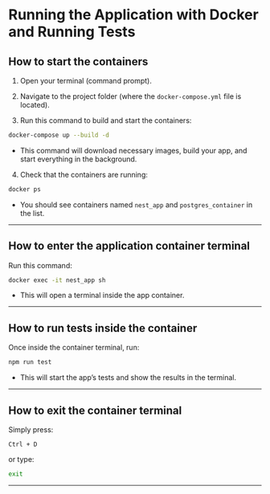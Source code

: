 # Running the Application with Docker and Running Tests

## How to start the containers

1. Open your terminal (command prompt).

2. Navigate to the project folder (where the `docker-compose.yml` file is located).

3. Run this command to build and start the containers:

```bash
docker-compose up --build -d
```

- This command will download necessary images, build your app, and start everything in the background.

4. Check that the containers are running:

```bash
docker ps
```

- You should see containers named `nest_app` and `postgres_container` in the list.

---

## How to enter the application container terminal

Run this command:

```bash
docker exec -it nest_app sh
```

- This will open a terminal inside the app container.

---

## How to run tests inside the container

Once inside the container terminal, run:

```bash
npm run test
```

- This will start the app’s tests and show the results in the terminal.

---

## How to exit the container terminal

Simply press:

```
Ctrl + D
```

or type:

```bash
exit
```

---
